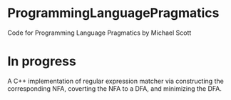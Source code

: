 # ProgrammingLanguagePragmatics

Code for Programming Language Pragmatics by Michael Scott

# In progress

A C++ implementation of regular expression matcher via constructing the corresponding NFA, coverting the NFA to a DFA, and minimizing the DFA.
